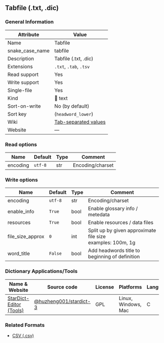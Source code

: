 ## Tabfile (.txt, .dic)

### General Information

| Attribute       | Value                                                                      |
| --------------- | -------------------------------------------------------------------------- |
| Name            | Tabfile                                                                    |
| snake_case_name | tabfile                                                                    |
| Description     | Tabfile (.txt, .dic)                                                       |
| Extensions      | `.txt`, `.tab`, `.tsv`                                                     |
| Read support    | Yes                                                                        |
| Write support   | Yes                                                                        |
| Single-file     | Yes                                                                        |
| Kind            | 📝 text                                                                     |
| Sort-on-write   | No (by default)                                                            |
| Sort key        | (`headword_lower`)                                                         |
| Wiki            | [Tab-separated values](https://en.wikipedia.org/wiki/Tab-separated_values) |
| Website         | ―                                                                          |

### Read options

| Name     | Default | Type | Comment          |
| -------- | ------- | ---- | ---------------- |
| encoding | `utf-8` | str  | Encoding/charset |

### Write options

| Name             | Default | Type | Comment                                                         |
| ---------------- | ------- | ---- | --------------------------------------------------------------- |
| encoding         | `utf-8` | str  | Encoding/charset                                                |
| enable_info      | `True`  | bool | Enable glossary info / metedata                                 |
| resources        | `True`  | bool | Enable resources / data files                                   |
| file_size_approx | `0`     | int  | Split up by given approximate file size<br />examples: 100m, 1g |
| word_title       | `False` | bool | Add headwords title to beginning of definition                  |

### Dictionary Applications/Tools

| Name & Website                                                                               | Source code                                                        | License | Platforms           | Language |
| -------------------------------------------------------------------------------------------- | ------------------------------------------------------------------ | ------- | ------------------- | -------- |
| [StarDict-Editor (Tools)](https://github.com/huzheng001/stardict-3/blob/master/tools/README) | [@huzheng001/stardict-3](https://github.com/huzheng001/stardict-3) | GPL     | Linux, Windows, Mac | C        |

### Related Formats

- [CSV (.csv)](./csv.md)
